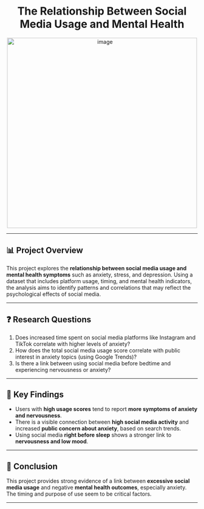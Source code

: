 <h1 align="center">The Relationship Between Social Media Usage and Mental Health</h1>

<p align="center">
  <img width="500" height="500" alt="image" src="https://github.com/user-attachments/assets/777050f4-1c34-4d86-b0dd-6f097fee8bc1" />
</p>

---
## 📊 Project Overview

This project explores the **relationship between social media usage and mental health symptoms** such as anxiety, stress, and depression. Using a dataset that includes platform usage, timing, and mental health indicators, the analysis aims to identify patterns and correlations that may reflect the psychological effects of social media.

---

## ❓ Research Questions

1. Does increased time spent on social media platforms like Instagram and TikTok correlate with higher levels of anxiety?
2. How does the total social media usage score correlate with public interest in anxiety topics (using Google Trends)?
3. Is there a link between using social media before bedtime and experiencing nervousness or anxiety?

---

## 📌 Key Findings

- Users with **high usage scores** tend to report **more symptoms of anxiety and nervousness**.
- There is a visible connection between **high social media activity** and increased **public concern about anxiety**, based on search trends.
- Using social media **right before sleep** shows a stronger link to **nervousness and low mood**.

---



## 🧠 Conclusion

This project provides strong evidence of a link between **excessive social media usage** and negative **mental health outcomes**, especially anxiety. The timing and purpose of use seem to be critical factors.

---
